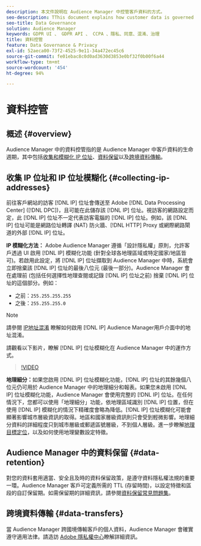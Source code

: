 ```yaml
---
description: 本文件說明在 Audience Manager 中控管客戶資料的方式。
seo-description: TThis document explains how customer data is governed in Audience Manager.
seo-title: Data Governance
solution: Audience Manager
keywords: GDPR UI 、 GDPR API 、 CCPA 、隱私、同意、混淆、治理
title: 資料控管
feature: Data Governance & Privacy
exl-id: 52aeca00-73f2-4525-9e11-34a472ec45c6
source-git-commit: fe01ebac8c0d0ad3630d3853e0bf32f0b00f6a44
workflow-type: tm+mt
source-wordcount: '454'
ht-degree: 94%

---
```


# 資料控管

## 概述 {#overview}

Audience Manager 中的資料控管指的是 Audience Manager 中客戶資料的生命週期，其中包括[收集和模糊化 IP 位址](data-governance.md#collecting-ip-addresses)、[資料保留](data-governance.md#data-retention)以及[跨境資料傳輸](data-governance.md#data-transfers)。

## 收集 IP 位址和 IP 位址模糊化 {#collecting-ip-addresses}

前往客戶網站的訪客 [!DNL IP] 位址會傳送至 Adobe [!DNL Data Processing Center] ([!DNL DPC])，且可能在此儲存該 [!DNL IP] 位址。視訪客的網路設定而定，此 [!DNL IP] 位址不一定代表訪客電腦的 [!DNL IP] 位址。例如，該 [!DNL IP] 位址可能是網路位址轉譯 (NAT) 防火牆、[!DNL HTTP] Proxy 或網際網路閘道的外部 [!DNL IP] 位址。

**IP 模糊化方法：** Adobe Audience Manager 遵循「設計隱私權」原則，允許客戶透過 UI 啟用 [!DNL IP] 模糊化功能 (針對全球各地理區域或特定國家/地區皆可)。若啟用此設定，將 [!DNL IP] 位址擷取到 Audience Manager 中時，系統會立即捨棄該 [!DNL IP] 位址的最後八位元 (最後一部分)。Audience Manager 會在處理前 (包括任何選擇性地理查閱或記錄 [!DNL IP] 位址之前) 捨棄 [!DNL IP] 位址的這個部分。例如：

* 之前：`255.255.255.255`
* 之後：`255.255.255.0`

>[!NOTE]
>
>請參閱 [IP地址混淆](../../features/administration/ip-obfuscation.md) 瞭解如何啟用 [!DNL IP] Audience Manager用戶介面中的地址混淆。

請觀看以下影片，瞭解 [!DNL IP] 位址模糊化在 Audience Manager 中的運作方式。

>[!VIDEO](https://video.tv.adobe.com/v/27218/)

**地理細分：**&#x200B;如果您啟用 [!DNL IP] 位址模糊化功能，[!DNL IP] 位址的其餘幾個八位元仍可用於 Audience Manager 中的地理細分和報表。如果您未啟用 [!DNL IP] 位址模糊化功能，Audience Manager 會使用完整的 [!DNL IP] 位址。在任何情況下，您都可以使用「地理細分」功能，依地理區域識別 [!DNL IP] 位置，但在使用 [!DNL IP] 模糊化的情況下精確度會略為降低。[!DNL IP] 位址模糊化可能會顯著影響城市層級資訊的取得。地區和國家層級資訊則只會受到輕微影響。地理細分資料的詳細程度只到城市層級或郵遞區號層級，不到個人層級。進一步瞭解[地理目標定位](../../features/traits/trait-geotarget-keys.md)，以及如何使用地理變數設定特徵。

## Audience Manager 中的資料保留 {#data-retention}

對您的資料套用適當、安全且及時的資料保留政策，是遵守資料隱私權法規的重要一環。Audience Manager 客戶可定義所需的 TTL (存留時間)，以設定特徵和區段的自訂保留期。如需保留期的詳細資訊，請參閱[資料保留常見問題集](../../faq/faq-privacy.md)。

## 跨境資料傳輸 {#data-transfers}

當 Audience Manager 跨國境傳輸客戶的個人資料，Audience Manager 會確實遵守適用法律。請造訪 [Adobe 隱私權中心](https://www.adobe.com/tw/privacy/eudatatransfers.html)瞭解詳細資訊。
